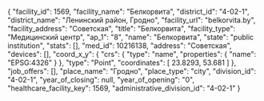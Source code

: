 {
    "facility_id": 1569,
    "facility_name": "Белкорвита",
    "district_id": "4-02-1",
    "district_name": "Ленинский район, Гродно",
    "facility_url": "belkorvita.by",
    "facility_address": "Советская",
    "title": "Белкорвита",
    "facility_type": "Медицинский центр",
    "ap_1": "8",
    "name": "Белкорвита",
    "state": "public institution",
    "stats": [],
    "med_id": 10216138,
    "address": "Советская",
    "devices": [],
    "coord_x_y": {
        "crs": {
            "type": "name",
            "properties": {
                "name": "EPSG:4326"
            }
        },
        "type": "Point",
        "coordinates": [
            23.8293,
            53.681
        ]
    },
    "job_offers": [],
    "place_name": "Гродно",
    "place_type": "city",
    "division_id": "4-02-1",
    "year_of_closing": null,
    "year_of_opening": "0",
    "healthcare_facility_key": 1569,
    "administrative_division_id": "4-02-1"
}